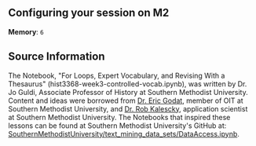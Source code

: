 ## Configuring your session on M2

<!-- Your session's settings should look like the following image: 

<!-- ![placeholdertext]()

<!-- __Additional environments to load__: `environment`

<!-- __Custom module paths__: `module use $HOME/digital-history/text_mining_with_python` -->

__Memory__: `6`

## Source Information

The Notebook, "For Loops, Expert Vocabulary, and Revising With a Thesaurus" (hist3368-week3-controlled-vocab.ipynb), was written by Dr. Jo Guldi, Associate Professor of History at Southern Methodist University. Content and ideas were borrowed from [Dr. Eric Godat](https://github.com/egodat), member of OIT at Southern Methodist University, and [Dr. Rob Kalescky](https://github.com/rkalescky), application scientist at Southern Methodist University. The Notebooks that inspired these lessons can be found at Southern Methodist University's GitHub at: [SouthernMethodistUniversity/text_mining_data_sets/DataAccess.ipynb](https://github.com/SouthernMethodistUniversity/text_mining_data_sets/blob/master/DataAccess.ipynb).
